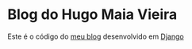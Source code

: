 Blog do Hugo Maia Vieira
========================

Este é o código do [meu blog](http://hugomaiavieira.com) desenvolvido em
[Django](http://www.djangoproject.com/)

